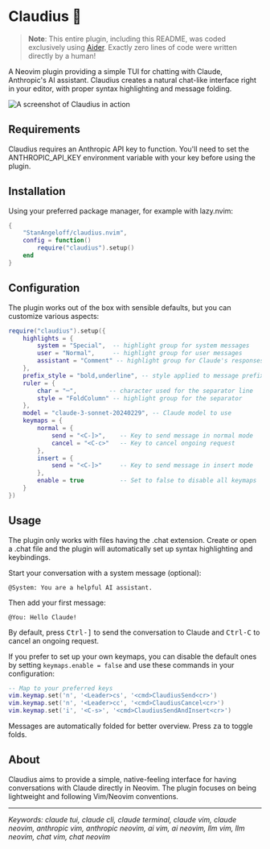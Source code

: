 # Claudius 🤖

> **Note**: This entire plugin, including this README, was coded exclusively using [Aider](https://aider.chat). Exactly zero lines of code were written directly by a human!

A Neovim plugin providing a simple TUI for chatting with Claude, Anthropic's AI assistant. Claudius creates a natural chat-like interface right in your editor, with proper syntax highlighting and message folding.

<img src="assets/screenzy-1739995758256.png" alt="A screenshot of Claudius in action" />

## Requirements

Claudius requires an Anthropic API key to function. You'll need to set the ANTHROPIC_API_KEY environment variable with your key before using the plugin.

## Installation

Using your preferred package manager, for example with lazy.nvim:

```lua
{
    "StanAngeloff/claudius.nvim",
    config = function()
        require("claudius").setup()
    end
}
```

## Configuration

The plugin works out of the box with sensible defaults, but you can customize various aspects:

```lua
require("claudius").setup({
    highlights = {
        system = "Special",  -- highlight group for system messages
        user = "Normal",     -- highlight group for user messages
        assistant = "Comment" -- highlight group for Claude's responses
    },
    prefix_style = "bold,underline", -- style applied to message prefixes
    ruler = {
        char = "─",         -- character used for the separator line
        style = "FoldColumn" -- highlight group for the separator
    },
    model = "claude-3-sonnet-20240229", -- Claude model to use
    keymaps = {
        normal = {
            send = "<C-]>",    -- Key to send message in normal mode
            cancel = "<C-c>"   -- Key to cancel ongoing request
        },
        insert = {
            send = "<C-]>"     -- Key to send message in insert mode
        },
        enable = true          -- Set to false to disable all keymaps
    }
})
```

## Usage

The plugin only works with files having the .chat extension. Create or open a .chat file and the plugin will automatically set up syntax highlighting and keybindings.

Start your conversation with a system message (optional):
```
@System: You are a helpful AI assistant.
```

Then add your first message:
```
@You: Hello Claude!
```

By default, press <kbd>Ctrl-]</kbd> to send the conversation to Claude and <kbd>Ctrl-C</kbd> to cancel an ongoing request.

If you prefer to set up your own keymaps, you can disable the default ones by setting `keymaps.enable = false` and use these commands in your configuration:

```lua
-- Map to your preferred keys
vim.keymap.set('n', '<Leader>cs', '<cmd>ClaudiusSend<cr>')
vim.keymap.set('n', '<Leader>cc', '<cmd>ClaudiusCancel<cr>')
vim.keymap.set('i', '<C-s>', '<cmd>ClaudiusSendAndInsert<cr>')
```

Messages are automatically folded for better overview. Press <kbd>za</kbd> to toggle folds.

## About

Claudius aims to provide a simple, native-feeling interface for having conversations with Claude directly in Neovim. The plugin focuses on being lightweight and following Vim/Neovim conventions.

---

_Keywords: claude tui, claude cli, claude terminal, claude vim, claude neovim, anthropic vim, anthropic neovim, ai vim, ai neovim, llm vim, llm neovim, chat vim, chat neovim_
